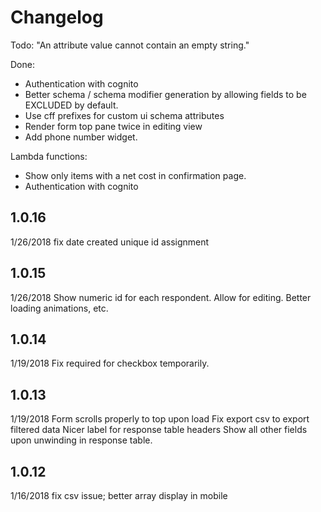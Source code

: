 # Changelog

Todo:
"An attribute value cannot contain an empty string."

Done:

- Authentication with cognito
- Better schema / schema modifier generation by allowing fields to be EXCLUDED by default.
- Use cff prefixes for custom ui schema attributes
- Render form top pane twice in editing view
- Add phone number widget.

Lambda functions:
- Show only items with a net cost in confirmation page.
- Authentication with cognito

## 1.0.16
1/26/2018
fix date created unique id assignment

## 1.0.15
1/26/2018
Show numeric id for each respondent.
Allow for editing.
Better loading animations, etc.

## 1.0.14
1/19/2018
Fix required for checkbox temporarily.

## 1.0.13
1/19/2018
Form scrolls properly to top upon load
Fix export csv to export filtered data
Nicer label for response table headers
Show all other fields upon unwinding in response table.

## 1.0.12
1/16/2018
fix csv issue; better array display in mobile


